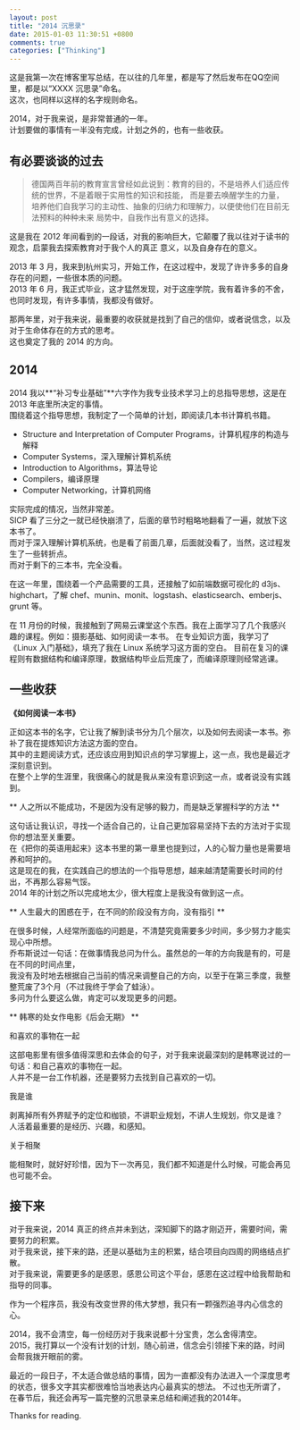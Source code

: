 ```yaml
---
layout: post
title: "2014 沉思录"
date: 2015-01-03 11:30:51 +0800
comments: true
categories: ["Thinking"]
---
```


这是我第一次在博客里写总结，在以往的几年里，都是写了然后发布在QQ空间里，都是以“XXXX 沉思录”命名。<br/>
这次，也同样以这样的名字规则命名。<br/>

2014，对于我来说，是非常普通的一年。<br/>
计划要做的事情有一半没有完成，计划之外的，也有一些收获。

## 有必要谈谈的过去

> 德国两百年前的教育宣言曾经如此说到：教育的目的，不是培养人们适应传统的世界，不是着眼于实用性的知识和技能，
而是要去唤醒学生的力量，培养他们自我学习的主动性、抽象的归纳力和理解力，以便使他们在目前无法预料的种种未来
局势中，自我作出有意义的选择。

这是我在 2012 年间看到的一段话，对我的影响巨大，它颠覆了我以往对于读书的观念，启蒙我去探索教育对于我个人的真正
意义，以及自身存在的意义。

2013 年 3 月，我来到杭州实习，开始工作，在这过程中，发现了许许多多的自身存在的问题，一些很本质的问题。<br/>
2013 年 6 月，我正式毕业，这才猛然发现，对于这座学院，我有着许多的不舍，也同时发现，有许多事情，我都没有做好。

那两年里，对于我来说，最重要的收获就是找到了自己的信仰，或者说信念，以及对于生命体存在的方式的思考。<br/>
这也奠定了我的 2014 的方向。

## 2014

2014 我以**“补习专业基础”**六字作为我专业技术学习上的总指导思想，这是在 2013 年底里所决定的事情。<br/>
围绕着这个指导思想，我制定了一个简单的计划，即阅读几本书计算机书籍。

- Structure and Interpretation of Computer Programs，计算机程序的构造与解释
- Computer Systems，深入理解计算机系统
- Introduction to Algorithms，算法导论
- Compilers，编译原理
- Computer Networking，计算机网络

实际完成的情况，当然非常差。<br/>
SICP 看了三分之一就已经快崩溃了，后面的章节时粗略地翻看了一遍，就放下这本书了。<br/>
而对于深入理解计算机系统，也是看了前面几章，后面就没看了，当然，这过程发生了一些转折点。<br/>
而对于剩下的三本书，完全没看。

在这一年里，围绕着一个产品需要的工具，还接触了如前端数据可视化的 d3js、highchart，了解 chef、munin、monit、logstash、elasticsearch、emberjs、grunt 等。

在 11 月份的时候，我接触到了网易云课堂这个东西。我在上面学习了几个我感兴趣的课程。例如：摄影基础、如何阅读一本书。
在专业知识方面，我学习了《Linux 入门基础》，填充了我在 Linux 系统学习这方面的空白。
目前在复习的课程则有数据结构和编译原理，数据结构毕业后荒废了，而编译原理则经常逃课。

## 一些收获

**《如何阅读一本书》**

  正如这本书的名字，它让我了解到读书分为几个层次，以及如何去阅读一本书。弥补了我在提炼知识方法这方面的空白。<br/>
  其中的主题阅读方式，还应该应用到知识点的学习掌握上，这一点，我也是最近才深刻意识到。<br/>
  在整个上学的生涯里，我很痛心的就是我从来没有意识到这一点，或者说没有实践到。

** 人之所以不能成功，不是因为没有足够的毅力，而是缺乏掌握科学的方法 **

  这句话让我认识，寻找一个适合自己的，让自己更加容易坚持下去的方法对于实现你的想法至关重要。<br/>
  在《把你的英语用起来》这本书里的第一章里也提到过，人的心智力量也是需要培养和呵护的。<br/>
  这是现在的我，在实践自己的想法的一个指导思想，越来越清楚需要长时间的付出，不再那么容易气馁。<br/>
  2014 年的计划之所以完成地太少，很大程度上是我没有做到这一点。

** 人生最大的困惑在于，在不同的阶段没有方向，没有指引 **

  在很多时候，人经常所面临的问题是，不清楚究竟需要多少时间，多少努力才能实现心中所想。<br/>
  乔布斯说过一句话：在做事情我总问为什么。虽然总的一年的方向我是有的，可是在不同的时间点里，<br/>
  我没有及时地去根据自己当前的情况来调整自己的方向，以至于在第三季度，我整整荒废了3个月（不过我终于学会了蛙泳）。<br/>
  多问为什么要这么做，肯定可以发现更多的问题。

** 韩寒的处女作电影《后会无期》 **

  和喜欢的事物在一起

  这部电影里有很多值得深思和去体会的句子，对于我来说最深刻的是韩寒说过的一句话：和自己喜欢的事物在一起。<br/>
  人并不是一台工作机器，还是要努力去找到自己喜欢的一切。<br/>

  我是谁

  剥离掉所有外界赋予的定位和枷锁，不讲职业规划，不讲人生规划，你又是谁？<br/>
  人活着最重要的是经历、兴趣，和感知。<br/>

  关于相聚

  能相聚时，就好好珍惜，因为下一次再见，我们都不知道是什么时候，可能会再见也可能不会。

## 接下来

  对于我来说，2014 真正的终点并未到达，深知脚下的路才刚迈开，需要时间，需要努力的积累。<br/>
  对于我来说，接下来的路，还是以基础为主的积累，结合项目向四周的网络结点扩散。<br/>
  对于我来说，需要更多的是感恩，感恩公司这个平台，感恩在这过程中给我帮助和指导的同事。

  作为一个程序员，我没有改变世界的伟大梦想，我只有一颗强烈追寻内心信念的心。

  2014，我不会清空，每一份经历对于我来说都十分宝贵，怎么舍得清空。<br/>
  2015，我打算以一个没有计划的计划，随心前进，信念会引领接下来的路，时间会帮我拨开眼前的雾。

  最近的一段日子，不太适合做总结的事情，因为一直都没有办法进入一个深度思考的状态，很多文字其实都很难恰当地表达内心最真实的想法。
  不过也无所谓了，在春节后，我还会再写一篇完整的沉思录来总结和阐述我的2014年。

  Thanks for reading.
